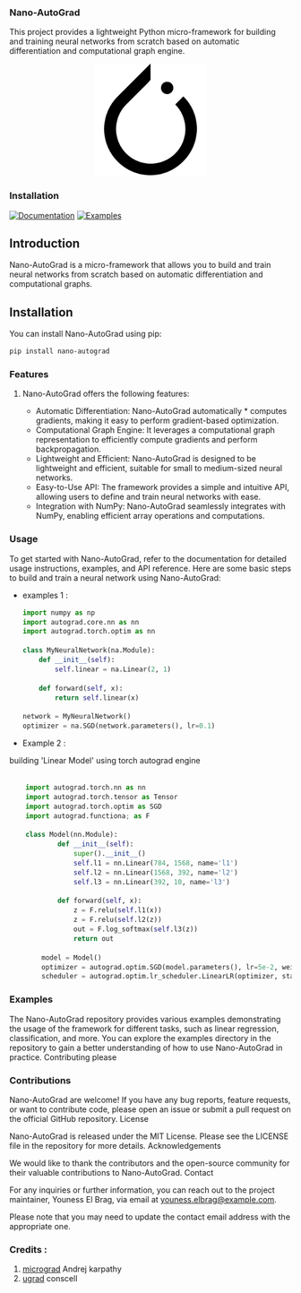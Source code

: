 ### Nano-AutoGrad

This project provides a lightweight Python micro-framework for building and training neural networks from scratch based on automatic differentiation and computational graph engine.

<div align="center">
  <img src="logo.png" alt="Nano-AutoGrad Logo" width="200">
</div>

### Installation

[![Documentation](https://img.shields.io/badge/Documentation-Read%20the%20Docs-blue.svg)](https://nano-autograd.readthedocs.io/en/latest/)
[![Examples](https://img.shields.io/badge/Examples-GitHub-green.svg)](https://nano-autograd.readthedocs.io/en/latest/README.html)

## Introduction

Nano-AutoGrad is a micro-framework that allows you to build and train neural networks from scratch based on automatic differentiation and computational graphs.

## Installation

You can install Nano-AutoGrad using pip:

```bash
pip install nano-autograd
```

### Features

1. Nano-AutoGrad offers the following features:

    * Automatic Differentiation: Nano-AutoGrad automatically * computes gradients, making it easy to perform gradient-based optimization.
    * Computational Graph Engine: It leverages a computational graph representation to efficiently compute gradients and perform backpropagation.
    * Lightweight and Efficient: Nano-AutoGrad is designed to be lightweight and efficient, suitable for small to medium-sized neural networks.
    * Easy-to-Use API: The framework provides a simple and intuitive API, allowing users to define and train neural networks with ease.
    * Integration with NumPy: Nano-AutoGrad seamlessly integrates with NumPy, enabling efficient array operations and computations.

### Usage

To get started with Nano-AutoGrad, refer to the documentation for detailed usage instructions, examples, and API reference. Here are some basic steps to build and train a neural network using Nano-AutoGrad:
*  examples 1 :

    ```python
    import numpy as np
    import autograd.core.nn as nn
    import autograd.torch.optim as nn

    class MyNeuralNetwork(na.Module):
        def __init__(self):
            self.linear = na.Linear(2, 1)

        def forward(self, x):
            return self.linear(x)

    network = MyNeuralNetwork()
    optimizer = na.SGD(network.parameters(), lr=0.1)

    ```
* Example 2 :

building 'Linear Model' using torch autograd engine 

```python   
    
    import autograd.torch.nn as nn 
    import autograd.torch.tensor as Tensor
    import autograd.torch.optim as SGD
    import autograd.functiona; as F

    class Model(nn.Module):
            def __init__(self):
                super().__init__()
                self.l1 = nn.Linear(784, 1568, name='l1')
                self.l2 = nn.Linear(1568, 392, name='l2')
                self.l3 = nn.Linear(392, 10, name='l3')

            def forward(self, x):
                z = F.relu(self.l1(x))
                z = F.relu(self.l2(z))
                out = F.log_softmax(self.l3(z))
                return out

        model = Model()
        optimizer = autograd.optim.SGD(model.parameters(), lr=5e-2, weight_decay=1e-4)
        scheduler = autograd.optim.lr_scheduler.LinearLR(optimizer, start_factor=1.0, end_factor=0.75, total_iters=num_epochs)
```
### Examples

The Nano-AutoGrad repository provides various examples demonstrating the usage of the framework for different tasks, such as linear regression, classification, and more. You can explore the examples directory in the repository to gain a better understanding of how to use Nano-AutoGrad in practice.
Contributing please 

### Contributions 

Nano-AutoGrad are welcome! If you have any bug reports, feature requests, or want to contribute code, please open an issue or submit a pull request on the official GitHub repository.
License

Nano-AutoGrad is released under the MIT License. Please see the LICENSE file in the repository for more details.
Acknowledgements

We would like to thank the contributors and the open-source community for their valuable contributions to Nano-AutoGrad.
Contact

For any inquiries or further information, you can reach out to the project maintainer, Youness El Brag, via email at youness.elbrag@example.com.


Please note that you may need to update the contact email address with the appropriate one.


### Credits :

1. [micrograd](https://github.com/karpathy/micrograd) Andrej karpathy
2. [ugrad](https://github.com/conscell/ugrad/tree/main)  conscell 

